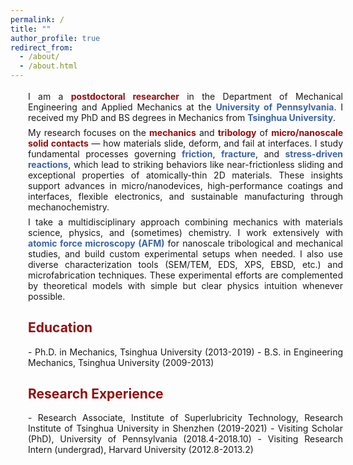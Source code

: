 ```yaml
---
permalink: /
title: ""
author_profile: true
redirect_from: 
  - /about/
  - /about.html
---
```


<div style="width: 100%; margin-left: 2em; margin-right: 2em; text-align: justify" markdown="1">


<p style="margin-top: 1.2em; margin-bottom: 0.2em; font-size: 1em;" markdown="1">
I am a <span style="color: #910f0f"><strong>postdoctoral researcher</strong></span> in the Department of Mechanical Engineering and Applied Mechanics at the <span style="color: #3b65a3"><strong>University of Pennsylvania</strong></span>. I received my PhD and BS degrees in Mechanics from <span style="color: #3b65a3"><strong>Tsinghua University</strong></span>.
</p>

<p style="margin-top: 0.5em; margin-bottom: 0.2em; font-size: 1em;" markdown="1">
My research focuses on the <span style="color: #910f0f"><strong>mechanics</strong></span> and <span style="color: #910f0f"><strong>tribology</strong></span> of <span style="color: #910f0f"><strong>micro/nanoscale solid contacts</strong></span> — how materials slide, deform, and fail at interfaces. I study fundamental processes governing <span style="color: #3b65a3"><strong>friction</strong></span>, <span style="color: #3b65a3"><strong>fracture</strong></span>, and <span style="color: #3b65a3"><strong>stress-driven reactions</strong></span>, which lead to striking behaviors like near-frictionless sliding and exceptional properties of atomically-thin 2D materials. These insights support advances in micro/nanodevices, high-performance coatings and interfaces, flexible electronics, and sustainable manufacturing through mechanochemistry.
</p>
<p style="margin-top: 0.5em; margin-bottom: 0.2em; font-size: 1em;" markdown="1">
I take a multidisciplinary approach combining mechanics with materials science, physics, and (sometimes) chemistry. I work extensively with <span style="color: #3b65a3"><strong>atomic force microscopy (AFM)</strong></span> for nanoscale tribological and mechanical studies, and build custom experimental setups when needed. I also use diverse characterization tools (SEM/TEM, EDS, XPS, EBSD, etc.) and microfabrication techniques. These experimental efforts are complemented by theoretical models with simple but clear physics intuition whenever possible.
</p>


<h2 style="color: #910f0f">Education</h2>
- Ph.D. in Mechanics, Tsinghua University (2013-2019)
- B.S. in Engineering Mechanics, Tsinghua University (2009-2013)

<h2 style="color: #910f0f">Research Experience</h2>
- Research Associate, Institute of Superlubricity Technology, Research Institute of Tsinghua University in Shenzhen (2019-2021)
- Visiting Scholar (PhD), University of Pennsylvania (2018.4-2018.10)
- Visiting Research Intern (undergrad), Harvard University (2012.8-2013.2)

